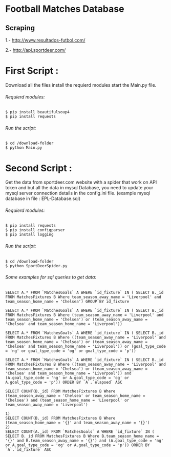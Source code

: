 # Football Matches Database

## Scraping

1.- http://www.resultados-futbol.com/

2.- http://api.sportdeer.com/


# First Script :
Download all the files install the requierd modules start the Main.py file.
###### Requierd modules:
```ssh
$ pip install beautifulsoup4
$ pip install requests
```
###### Run the script:
```ssh
$ cd /download-folder
$ python Main.py
```

# Second Script :
Get the data from sportdeer.com website with a spider that work on API token and but all the data in mysql Database, you need to update your mysql server connection details in the config.ini file. (example mysql database in file : EPL-Database.sql)
###### Requierd modules:
```ssh
$ pip install requests
$ pip install configparser
$ pip install logging
```
###### Run the script:
```ssh
$ cd /download-folder
$ python SportDeerSpider.py
```

###### Some examples for sql queries to get data:

```ssh
SELECT A.* FROM `MatchesGoals` A WHERE `id_fixture` IN ( SELECT B._id FROM MatchesFixtures B Where team_season_away_name = 'Liverpool' and team_season_home_name = 'Chelsea') GROUP BY id_fixture

SELECT A.* FROM `MatchesGoals` A WHERE `id_fixture` IN ( SELECT B._id FROM MatchesFixtures B Where (team_season_away_name = 'Liverpool' and team_season_home_name = 'Chelsea') or (team_season_away_name = 'Chelsea' and team_season_home_name = 'Liverpool'))

SELECT A.* FROM `MatchesGoals` A WHERE `id_fixture` IN ( SELECT B._id FROM MatchesFixtures B Where ((team_season_away_name = 'Liverpool' and team_season_home_name = 'Chelsea') or (team_season_away_name = 'Chelsea' and team_season_home_name = 'Liverpool')) or (goal_type_code = 'ng' or goal_type_code = 'og' or goal_type_code = 'p'))

SELECT A.* FROM `MatchesGoals` A WHERE `id_fixture` IN ( SELECT B._id FROM MatchesFixtures B Where ((team_season_away_name = 'Liverpool' and team_season_home_name = 'Chelsea') or (team_season_away_name = 'Chelsea' and team_season_home_name = 'Liverpool')) and (A.goal_type_code = 'ng' or A.goal_type_code = 'og' or A.goal_type_code = 'p')) ORDER BY `A`.`elapsed` ASC

SELECT COUNT(B._id) FROM MatchesFixtures B Where (team_season_away_name = 'Chelsea' or team_season_home_name = 'Chelsea') and (team_season_home_name = 'Liverpool' or team_season_away_name = 'Liverpool')

1)
SELECT COUNT(B._id) FROM MatchesFixtures B Where (team_season_home_name = '{}' and team_season_away_name = '{}')
2)
SELECT COUNT(A._id) FROM `MatchesGoals` A WHERE `id_fixture` IN ( SELECT B._id FROM MatchesFixtures B Where B.team_season_home_name = '{}' and B.team_season_away_name = '{}') and (A.goal_type_code = 'ng' or A.goal_type_code = 'og' or A.goal_type_code = 'p')) ORDER BY `A`.`id_fixture` ASC
```
